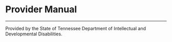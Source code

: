 
# Provider Manual

---

Provided by the State of Tennessee Department of Intellectual and Developmental Disabilities.
